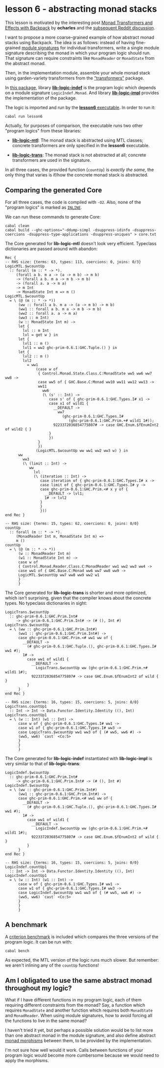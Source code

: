 # lesson 6 - abstracting monad stacks

This lesson is motivated by the interesting post [Monad Transformers and Effects with Backpack](https://blog.ocharles.org.uk/posts/2020-12-23-monad-transformers-and-effects-with-backpack.html) by **ocharles** and the [subsequent Reddit discussion](https://www.reddit.com/r/haskell/comments/kjer0o/monad_transformers_and_effects_with_backpack/).

I want to propose a more coarse-grained example of how abstract monad stacks using Backpack. The idea is as follows: instead of having fine-grained [module signatures](https://downloads.haskell.org/ghc/latest/docs/html/users_guide/separate_compilation.html#module-signatures) for individual transformers, write a single module signature describing the monad in which your program logic should run. That signature can require constraints like `MonadReader` or `MonadState` from the abstract monad.

Then, in the implementation module, assemble your whole monad stack using garden-variety transformers from the ["transformers"](http://hackage.haskell.org/package/transformers) package.

In [this package](./package.cabal), library [**lib-logic-indef**](./lib-logic-indef) is the program logic which depends on a module signature `LogicIndef.Monad`. And library [**lib-logic-impl**](./lib-logic-impl) provides the implementation of the package. 

The logic is imported and run by the [**lesson6** executable](./Main.hs). In order to run it:

    cabal run lesson6

Actually, for purposes of comparison, the executable runs two other "program logics" from these libraries:

- [**lib-logic-mtl**](./lib-logic-mtl): The monad stack is abstracted using MTL classes; concrete transformers are only specified in the **lesson6** executable. 

- [**lib-logic-trans**](./lib-logic-trans): The monad stack is not abstracted at all; concrete transformers are used in the signature.

In all three cases, the provided function (`countUp`) is *exactly the same*, the only thing that varies is if/how the concrete monad stack is abstracted. 

## Comparing the generated Core

For all three cases, the code is compiled with `-O2`. Also, none of the "program logics" is marked as [`INLINE`](https://downloads.haskell.org/ghc/latest/docs/html/users_guide/glasgow_exts.html?highlight=inlinable#inline-pragma).

We can run these commands to generate Core:

    cabal clean
    cabal build --ghc-options="-ddump-simpl -dsuppress-idinfo -dsuppress-coercions -dsuppress-type-applications -dsuppress-uniques" > core.txt

The Core generated for **lib-logic-mtl** doesn't look very efficient. Typeclass dictionaries are passed around with abandon:

    Rec {
    -- RHS size: {terms: 63, types: 113, coercions: 0, joins: 0/3}
    LogicMTL.$wcountUp
      :: forall (m :: * -> *).
         (forall a b. m a -> (a -> m b) -> m b)
         -> (forall a b. m a -> m b -> m b)
         -> (forall a. a -> m a)
         -> m Int
         -> MonadState Int m => m ()
    LogicMTL.$wcountUp
      = \ (@ (m :: * -> *))
          (ww :: forall a b. m a -> (a -> m b) -> m b)
          (ww1 :: forall a b. m a -> m b -> m b)
          (ww2 :: forall a. a -> m a)
          (ww3 :: m Int)
          (w :: MonadState Int m) ->
          let {
            lvl :: m Int
            lvl = get w } in
          let {
            lvl1 :: m ()
            lvl1 = ww2 ghc-prim-0.6.1:GHC.Tuple.() } in
          let {
            lvl2 :: m ()
            lvl2
              = ww1
                  (case w of
                   { Control.Monad.State.Class.C:MonadState ww5 ww6 ww7 ww8 ->
                   case ww5 of { GHC.Base.C:Monad ww10 ww11 ww12 ww13 ->
                   ww11
                     ww6
                     (\ (s' :: Int) ->
                        case s' of { ghc-prim-0.6.1:GHC.Types.I# x1 ->
                        case x1 of wild1 {
                          __DEFAULT ->
                            ww7
                              (ghc-prim-0.6.1:GHC.Types.I#
                                 (ghc-prim-0.6.1:GHC.Prim.+# wild1 1#));
                          9223372036854775807# -> case GHC.Enum.$fEnumInt2 of wild2 { }
                        }
                        })
                   }
                   })
                  (LogicMTL.$wcountUp ww ww1 ww2 ww3 w) } in
          ww
            ww3
            (\ (limit :: Int) ->
               ww
                 lvl
                 (\ (iteration :: Int) ->
                    case iteration of { ghc-prim-0.6.1:GHC.Types.I# x ->
                    case limit of { ghc-prim-0.6.1:GHC.Types.I# y ->
                    case ghc-prim-0.6.1:GHC.Prim.<# x y of {
                      __DEFAULT -> lvl1;
                      1# -> lvl2
                    }
                    }
                    }))
    end Rec }

    -- RHS size: {terms: 15, types: 62, coercions: 0, joins: 0/0}
    countUp
      :: forall (m :: * -> *).
         (MonadReader Int m, MonadState Int m) =>
         m ()
    countUp
      = \ (@ (m :: * -> *))
          (w :: MonadReader Int m)
          (w1 :: MonadState Int m) ->
          case w of
          { Control.Monad.Reader.Class.C:MonadReader ww1 ww2 ww3 ww4 ->
          case ww1 of { GHC.Base.C:Monad ww6 ww7 ww8 ww9 ->
          LogicMTL.$wcountUp ww7 ww8 ww9 ww2 w1
          }
          }


The Core generated for **lib-logic-trans** is shorter and more optimized, which isn't surprising, given that the compiler knows about the concrete types. No typeclass dictionaries in sight:

    LogicTrans.$wcountUp
      :: ghc-prim-0.6.1:GHC.Prim.Int#
         -> ghc-prim-0.6.1:GHC.Prim.Int# -> (# (), Int #)
    LogicTrans.$wcountUp
      = \ (ww :: ghc-prim-0.6.1:GHC.Prim.Int#)
          (ww1 :: ghc-prim-0.6.1:GHC.Prim.Int#) ->
          case ghc-prim-0.6.1:GHC.Prim.<# ww1 ww of {
            __DEFAULT ->
              (# ghc-prim-0.6.1:GHC.Tuple.(), ghc-prim-0.6.1:GHC.Types.I# ww1 #);
            1# ->
              case ww1 of wild1 {
                __DEFAULT ->
                  LogicTrans.$wcountUp ww (ghc-prim-0.6.1:GHC.Prim.+# wild1 1#);
                9223372036854775807# -> case GHC.Enum.$fEnumInt2 of wild { }
              }
          }
    end Rec }

    -- RHS size: {terms: 16, types: 15, coercions: 5, joins: 0/0}
    LogicTrans.countUp1
      :: Int -> Int -> Data.Functor.Identity.Identity ((), Int)
    LogicTrans.countUp1
      = \ (w :: Int) (w1 :: Int) ->
          case w of { ghc-prim-0.6.1:GHC.Types.I# ww1 ->
          case w1 of { ghc-prim-0.6.1:GHC.Types.I# ww3 ->
          case LogicTrans.$wcountUp ww1 ww3 of { (# ww5, ww6 #) ->
          (ww5, ww6) `cast` <Co:5>
          }
          }
          }


The Core generated for **lib-logic-indef** instantiated with **lib-logic-impl** is very similar to that of **lib-logic-trans**:

    LogicIndef.$wcountUp
      :: ghc-prim-0.6.1:GHC.Prim.Int#
         -> ghc-prim-0.6.1:GHC.Prim.Int# -> (# (), Int #)
    LogicIndef.$wcountUp
      = \ (ww :: ghc-prim-0.6.1:GHC.Prim.Int#)
          (ww1 :: ghc-prim-0.6.1:GHC.Prim.Int#) ->
          case ghc-prim-0.6.1:GHC.Prim.<# ww1 ww of {
            __DEFAULT ->
              (# ghc-prim-0.6.1:GHC.Tuple.(), ghc-prim-0.6.1:GHC.Types.I# ww1 #);
            1# ->
              case ww1 of wild1 {
                __DEFAULT ->
                  LogicIndef.$wcountUp ww (ghc-prim-0.6.1:GHC.Prim.+# wild1 1#);
                9223372036854775807# -> case GHC.Enum.$fEnumInt2 of wild { }
              }
          }
    end Rec }

    -- RHS size: {terms: 16, types: 15, coercions: 5, joins: 0/0}
    LogicIndef.countUp1
      :: Int -> Int -> Data.Functor.Identity.Identity ((), Int)
    LogicIndef.countUp1
      = \ (w :: Int) (w1 :: Int) ->
          case w of { ghc-prim-0.6.1:GHC.Types.I# ww1 ->
          case w1 of { ghc-prim-0.6.1:GHC.Types.I# ww3 ->
          case LogicIndef.$wcountUp ww1 ww3 of { (# ww5, ww6 #) ->
          (ww5, ww6) `cast` <Co:5>
          }
          }
          }

## A benchmark

A [criterion benchmark](./benchmarks/benchmarks.hs) is included which compares the three versions of the program logic. It can be run with:

    cabal bench

As expected, the MTL version of the logic runs much slower. But remember: we aren't inlining any of the `countUp` functions!

## Am I obligated to use the same abstract monad throughout my logic?

What if I have different functions in my program logic, each of them requiring different constraints from the monad? Say, a function which requires `MonadState` and another function which requires both `MonadState` and `MonadReader`. When using module signatures, how to avoid forcing all the functions to live in the same monad?

I haven't tried it yet, but perhaps a possible solution would be to list
more than one abstract monad in the module signature, and also define abstract
[monad morphisms](https://www.reddit.com/r/haskell/comments/kjer0o/monad_transformers_and_effects_with_backpack/gh0jnlh/) between them, to be provided by the implementation. 

I'm not sure how well would it work. Calls between functions of your program logic would become more cumbersome because we would need to apply the morphisms.


